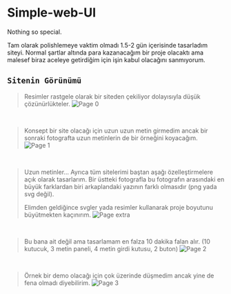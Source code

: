 # Simple-web-UI
Nothing so special.


Tam olarak polishlemeye vaktim olmadı 1.5-2 gün içerisinde tasarladım siteyi. Normal şartlar altında para kazanacağım bir proje olacaktı ama malesef biraz aceleye getirdiğim için işin kabul olacağını sanmıyorum.

## `Sitenin Görünümü`

> Resimler rastgele olarak bir siteden çekiliyor dolayısıyla düşük
> çözünürlükteler.
>![Page 0](https://cdn.discordapp.com/attachments/440919432781365258/1090024798098300989/image-21.png)

<br>

> Konsept bir site olacağı için uzun uzun metin girmedim ancak bir
> sonraki fotografta uzun metinlerin de bir örneğini koyacağım.
![Page 1](https://cdn.discordapp.com/attachments/440919432781365258/1090024798475780217/image-25.png)

<br>

> Uzun metinler...
> Ayrıca tüm sitelerimi baştan aşağı özelleştirmelere açık
> olarak tasarlarım. Bir üstteki fotografla bu fotografın arasındaki 
> en büyük farklardan biri arkaplandaki yazının farklı olmasıdır (png yada svg değil). 
> 
> Elimden geldiğince svgler yada resimler kullanarak proje boyutunu
> büyütmekten kaçınırım.
![Page extra](https://cdn.discordapp.com/attachments/440919432781365258/1092776702440124466/image.png)

<br>

> Bu bana ait değil ama tasarlamam en falza 10 dakika falan alır.
> (10 kutucuk, 3 metin paneli, 4 metin girdi kutusu, 2 buton)
>![Page 2](https://cdn.discordapp.com/attachments/440919432781365258/1090024798937161778/image-12.png)

<br>

> Örnek bir demo olacağı için çok üzerinde düşmedim ancak yine de fena
> olmadı diyebilirim.
![Page 3](https://cdn.discordapp.com/attachments/440919432781365258/1090024799293689936/image-20.png)
